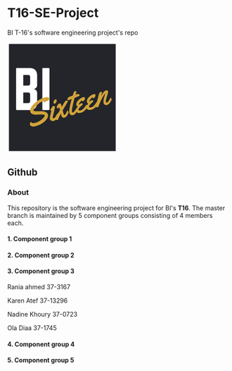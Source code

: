 # T16-SE-Project
BI T-16's software engineering project's repo

![Logo](/images/logo.png)

## Github

### About
This repository is the software engineering project for BI's **T16**. The master branch is maintained by 5 component groups consisting of 4 members each.

#### 1. Component group 1

#### 2. Component group 2

#### 3. Component group 3
Rania ahmed 37-3167

Karen Atef 37-13296

Nadine Khoury 37-0723

Ola Diaa 37-1745

#### 4. Component group 4

#### 5. Component group 5
